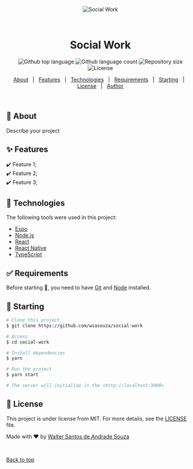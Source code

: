 <div align="center" id="top"> 
  <img src="./.github/app.gif" alt="Social Work" />

  &#xa0;

  <!-- <a href="https://socialwork.netlify.app">Demo</a> -->
</div>

<h1 align="center">Social Work</h1>

<p align="center">
  <img alt="Github top language" src="https://img.shields.io/github/languages/top/wsasouza/social-work?color=56BEB8">

  <img alt="Github language count" src="https://img.shields.io/github/languages/count/wsasouza/social-work?color=56BEB8">

  <img alt="Repository size" src="https://img.shields.io/github/repo-size/wsasouza/social-work?color=56BEB8">

  <img alt="License" src="https://img.shields.io/github/license/wsasouza/social-work?color=56BEB8">

  <!-- <img alt="Github issues" src="https://img.shields.io/github/issues/wsasouza/social-work?color=56BEB8" /> -->

  <!-- <img alt="Github forks" src="https://img.shields.io/github/forks/wsasouza/social-work?color=56BEB8" /> -->

  <!-- <img alt="Github stars" src="https://img.shields.io/github/stars/wsasouza/social-work?color=56BEB8" /> -->
</p>

<!-- Status -->

<!-- <h4 align="center"> 
	🚧  Social Work 🚀 Under construction...  🚧
</h4> 

<hr> -->

<p align="center">
  <a href="#dart-about">About</a> &#xa0; | &#xa0; 
  <a href="#sparkles-features">Features</a> &#xa0; | &#xa0;
  <a href="#rocket-technologies">Technologies</a> &#xa0; | &#xa0;
  <a href="#white_check_mark-requirements">Requirements</a> &#xa0; | &#xa0;
  <a href="#checkered_flag-starting">Starting</a> &#xa0; | &#xa0;
  <a href="#memo-license">License</a> &#xa0; | &#xa0;
  <a href="https://github.com/wsasouza" target="_blank">Author</a>
</p>

<br>

## :dart: About ##

Describe your project

## :sparkles: Features ##

:heavy_check_mark: Feature 1;\
:heavy_check_mark: Feature 2;\
:heavy_check_mark: Feature 3;

## :rocket: Technologies ##

The following tools were used in this project:

- [Expo](https://expo.io/)
- [Node.js](https://nodejs.org/en/)
- [React](https://pt-br.reactjs.org/)
- [React Native](https://reactnative.dev/)
- [TypeScript](https://www.typescriptlang.org/)

## :white_check_mark: Requirements ##

Before starting :checkered_flag:, you need to have [Git](https://git-scm.com) and [Node](https://nodejs.org/en/) installed.

## :checkered_flag: Starting ##

```bash
# Clone this project
$ git clone https://github.com/wsasouza/social-work

# Access
$ cd social-work

# Install dependencies
$ yarn

# Run the project
$ yarn start

# The server will initialize in the <http://localhost:3000>
```

## :memo: License ##

This project is under license from MIT. For more details, see the [LICENSE](LICENSE.md) file.


Made with :heart: by <a href="https://github.com/wsasouza" target="_blank">Walter Santos de Andrade Souza</a>

&#xa0;

<a href="#top">Back to top</a>
